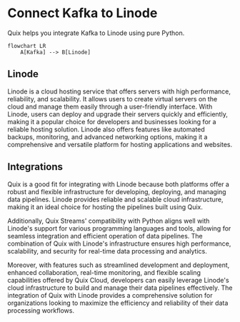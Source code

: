 # Connect Kafka to Linode

Quix helps you integrate Kafka to Linode using pure Python.

```mermaid
flowchart LR
    A[Kafka] --> B[Linode]
```

## Linode

Linode is a cloud hosting service that offers servers with high performance, reliability, and scalability. It allows users to create virtual servers on the cloud and manage them easily through a user-friendly interface. With Linode, users can deploy and upgrade their servers quickly and efficiently, making it a popular choice for developers and businesses looking for a reliable hosting solution. Linode also offers features like automated backups, monitoring, and advanced networking options, making it a comprehensive and versatile platform for hosting applications and websites.

## Integrations

Quix is a good fit for integrating with Linode because both platforms offer a robust and flexible infrastructure for developing, deploying, and managing data pipelines. Linode provides reliable and scalable cloud infrastructure, making it an ideal choice for hosting the pipelines built using Quix.

Additionally, Quix Streams' compatibility with Python aligns well with Linode's support for various programming languages and tools, allowing for seamless integration and efficient operation of data pipelines. The combination of Quix with Linode's infrastructure ensures high performance, scalability, and security for real-time data processing and analytics.

Moreover, with features such as streamlined development and deployment, enhanced collaboration, real-time monitoring, and flexible scaling capabilities offered by Quix Cloud, developers can easily leverage Linode's cloud infrastructure to build and manage their data pipelines effectively. The integration of Quix with Linode provides a comprehensive solution for organizations looking to maximize the efficiency and reliability of their data processing workflows.

